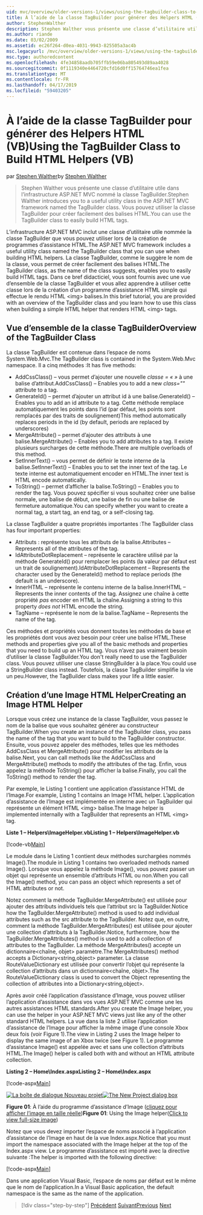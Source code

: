 ```yaml
---
uid: mvc/overview/older-versions-1/views/using-the-tagbuilder-class-to-build-html-helpers-vb
title: À l’aide de la classe TagBuilder pour générer des Helpers HTML (VB) | Microsoft Docs
author: StephenWalther
description: Stephen Walther vous présente une classe d’utilitaire utile dans l’infrastructure ASP.NET MVC nommé la classe TagBuilder. Vous pouvez utiliser la classe TagBuilder pour facilement...
ms.author: riande
ms.date: 03/02/2009
ms.assetid: ec26f264-d0ea-4031-9943-825505a3ac4b
msc.legacyurl: /mvc/overview/older-versions-1/views/using-the-tagbuilder-class-to-build-html-helpers-vb
msc.type: authoredcontent
ms.openlocfilehash: 4fe34858aadb705ffb59e06ba805493d89aa4028
ms.sourcegitcommit: 0f1119340e4464720cfd16d0ff15764746ea1fea
ms.translationtype: MT
ms.contentlocale: fr-FR
ms.lasthandoff: 04/17/2019
ms.locfileid: "59403205"
---
```

# <a name="using-the-tagbuilder-class-to-build-html-helpers-vb"></a><span data-ttu-id="8c2cf-104">À l’aide de la classe TagBuilder pour générer des Helpers HTML (VB)</span><span class="sxs-lookup"><span data-stu-id="8c2cf-104">Using the TagBuilder Class to Build HTML Helpers (VB)</span></span>

<span data-ttu-id="8c2cf-105">par [Stephen Walther](https://github.com/StephenWalther)</span><span class="sxs-lookup"><span data-stu-id="8c2cf-105">by [Stephen Walther](https://github.com/StephenWalther)</span></span>

> <span data-ttu-id="8c2cf-106">Stephen Walther vous présente une classe d’utilitaire utile dans l’infrastructure ASP.NET MVC nommé la classe TagBuilder.</span><span class="sxs-lookup"><span data-stu-id="8c2cf-106">Stephen Walther introduces you to a useful utility class in the ASP.NET MVC framework named the TagBuilder class.</span></span> <span data-ttu-id="8c2cf-107">Vous pouvez utiliser la classe TagBuilder pour créer facilement des balises HTML.</span><span class="sxs-lookup"><span data-stu-id="8c2cf-107">You can use the TagBuilder class to easily build HTML tags.</span></span>


<span data-ttu-id="8c2cf-108">L’infrastructure ASP.NET MVC inclut une classe d’utilitaire utile nommée la classe TagBuilder que vous pouvez utiliser lors de la création de programmes d’assistance HTML.</span><span class="sxs-lookup"><span data-stu-id="8c2cf-108">The ASP.NET MVC framework includes a useful utility class named the TagBuilder class that you can use when building HTML helpers.</span></span> <span data-ttu-id="8c2cf-109">La classe TagBuilder, comme le suggère le nom de la classe, vous permet de créer facilement des balises HTML.</span><span class="sxs-lookup"><span data-stu-id="8c2cf-109">The TagBuilder class, as the name of the class suggests, enables you to easily build HTML tags.</span></span> <span data-ttu-id="8c2cf-110">Dans ce bref didacticiel, vous sont fournis avec une vue d’ensemble de la classe TagBuilder et vous allez apprendre à utiliser cette classe lors de la création d’un programme d’assistance HTML simple qui effectue le rendu HTML &lt;img&gt; balises.</span><span class="sxs-lookup"><span data-stu-id="8c2cf-110">In this brief tutorial, you are provided with an overview of the TagBuilder class and you learn how to use this class when building a simple HTML helper that renders HTML &lt;img&gt; tags.</span></span>

## <a name="overview-of-the-tagbuilder-class"></a><span data-ttu-id="8c2cf-111">Vue d’ensemble de la classe TagBuilder</span><span class="sxs-lookup"><span data-stu-id="8c2cf-111">Overview of the TagBuilder Class</span></span>

<span data-ttu-id="8c2cf-112">La classe TagBuilder est contenue dans l’espace de noms System.Web.Mvc.</span><span class="sxs-lookup"><span data-stu-id="8c2cf-112">The TagBuilder class is contained in the System.Web.Mvc namespace.</span></span> <span data-ttu-id="8c2cf-113">Il a cinq méthodes :</span><span class="sxs-lookup"><span data-stu-id="8c2cf-113">It has five methods:</span></span>

- <span data-ttu-id="8c2cf-114">AddCssClass() – vous permet d’ajouter une nouvelle *classe = « »* à une balise d’attribut.</span><span class="sxs-lookup"><span data-stu-id="8c2cf-114">AddCssClass() – Enables you to add a new *class=""* attribute to a tag.</span></span>
- <span data-ttu-id="8c2cf-115">GenerateId() – permet d’ajouter un attribut id à une balise.</span><span class="sxs-lookup"><span data-stu-id="8c2cf-115">GenerateId() – Enables you to add an id attribute to a tag.</span></span> <span data-ttu-id="8c2cf-116">Cette méthode remplace automatiquement les points dans l’id (par défaut, les points sont remplacés par des traits de soulignement)</span><span class="sxs-lookup"><span data-stu-id="8c2cf-116">This method automatically replaces periods in the id (by default, periods are replaced by underscores)</span></span>
- <span data-ttu-id="8c2cf-117">MergeAttribute() – permet d’ajouter des attributs à une balise.</span><span class="sxs-lookup"><span data-stu-id="8c2cf-117">MergeAttribute() – Enables you to add attributes to a tag.</span></span> <span data-ttu-id="8c2cf-118">Il existe plusieurs surcharges de cette méthode.</span><span class="sxs-lookup"><span data-stu-id="8c2cf-118">There are multiple overloads of this method.</span></span>
- <span data-ttu-id="8c2cf-119">SetInnerText() – vous permet de définir le texte interne de la balise.</span><span class="sxs-lookup"><span data-stu-id="8c2cf-119">SetInnerText() – Enables you to set the inner text of the tag.</span></span> <span data-ttu-id="8c2cf-120">Le texte interne est automatiquement encoder en HTML.</span><span class="sxs-lookup"><span data-stu-id="8c2cf-120">The inner text is HTML encode automatically.</span></span>
- <span data-ttu-id="8c2cf-121">ToString() – permet d’afficher la balise.</span><span class="sxs-lookup"><span data-stu-id="8c2cf-121">ToString() – Enables you to render the tag.</span></span> <span data-ttu-id="8c2cf-122">Vous pouvez spécifier si vous souhaitez créer une balise normale, une balise de début, une balise de fin ou une balise de fermeture automatique.</span><span class="sxs-lookup"><span data-stu-id="8c2cf-122">You can specify whether you want to create a normal tag, a start tag, an end tag, or a self-closing tag.</span></span>
  

<span data-ttu-id="8c2cf-123">La classe TagBuilder a quatre propriétés importantes :</span><span class="sxs-lookup"><span data-stu-id="8c2cf-123">The TagBuilder class has four important properties:</span></span>

- <span data-ttu-id="8c2cf-124">Attributs : représente tous les attributs de la balise.</span><span class="sxs-lookup"><span data-stu-id="8c2cf-124">Attributes – Represents all of the attributes of the tag.</span></span>
- <span data-ttu-id="8c2cf-125">IdAttributeDotReplacement – représente le caractère utilisé par la méthode GenerateId() pour remplacer les points (la valeur par défaut est un trait de soulignement).</span><span class="sxs-lookup"><span data-stu-id="8c2cf-125">IdAttributeDotReplacement – Represents the character used by the GenerateId() method to replace periods (the default is an underscore).</span></span>
- <span data-ttu-id="8c2cf-126">InnerHTML – représente le contenu interne de la balise.</span><span class="sxs-lookup"><span data-stu-id="8c2cf-126">InnerHTML – Represents the inner contents of the tag.</span></span> <span data-ttu-id="8c2cf-127">Assignez une chaîne à cette propriété *pas* encoder en HTML la chaîne.</span><span class="sxs-lookup"><span data-stu-id="8c2cf-127">Assigning a string to this property *does not* HTML encode the string.</span></span>
- <span data-ttu-id="8c2cf-128">TagName – représente le nom de la balise.</span><span class="sxs-lookup"><span data-stu-id="8c2cf-128">TagName – Represents the name of the tag.</span></span>

<span data-ttu-id="8c2cf-129">Ces méthodes et propriétés vous donnent toutes les méthodes de base et les propriétés dont vous avez besoin pour créer une balise HTML.</span><span class="sxs-lookup"><span data-stu-id="8c2cf-129">These methods and properties give you all of the basic methods and properties that you need to build up an HTML tag.</span></span> <span data-ttu-id="8c2cf-130">Vous n’avez pas vraiment besoin d’utiliser la classe TagBuilder.</span><span class="sxs-lookup"><span data-stu-id="8c2cf-130">You don't really need to use the TagBuilder class.</span></span> <span data-ttu-id="8c2cf-131">Vous pouvez utiliser une classe StringBuilder à la place.</span><span class="sxs-lookup"><span data-stu-id="8c2cf-131">You could use a StringBuilder class instead.</span></span> <span data-ttu-id="8c2cf-132">Toutefois, la classe TagBuilder simplifie la vie un peu.</span><span class="sxs-lookup"><span data-stu-id="8c2cf-132">However, the TagBuilder class makes your life a little easier.</span></span>

## <a name="creating-an-image-html-helper"></a><span data-ttu-id="8c2cf-133">Création d’une Image HTML Helper</span><span class="sxs-lookup"><span data-stu-id="8c2cf-133">Creating an Image HTML Helper</span></span>

<span data-ttu-id="8c2cf-134">Lorsque vous créez une instance de la classe TagBuilder, vous passez le nom de la balise que vous souhaitez générer au constructeur TagBuilder.</span><span class="sxs-lookup"><span data-stu-id="8c2cf-134">When you create an instance of the TagBuilder class, you pass the name of the tag that you want to build to the TagBuilder constructor.</span></span> <span data-ttu-id="8c2cf-135">Ensuite, vous pouvez appeler des méthodes, telles que les méthodes AddCssClass et MergeAttribute() pour modifier les attributs de la balise.</span><span class="sxs-lookup"><span data-stu-id="8c2cf-135">Next, you can call methods like the AddCssClass and MergeAttribute() methods to modify the attributes of the tag.</span></span> <span data-ttu-id="8c2cf-136">Enfin, vous appelez la méthode ToString() pour afficher la balise.</span><span class="sxs-lookup"><span data-stu-id="8c2cf-136">Finally, you call the ToString() method to render the tag.</span></span>

<span data-ttu-id="8c2cf-137">Par exemple, le Listing 1 contient une application d’assistance HTML de l’Image.</span><span class="sxs-lookup"><span data-stu-id="8c2cf-137">For example, Listing 1 contains an Image HTML helper.</span></span> <span data-ttu-id="8c2cf-138">L’application d’assistance de l’Image est implémentée en interne avec un TagBuilder qui représente un élément HTML &lt;img&gt; balise.</span><span class="sxs-lookup"><span data-stu-id="8c2cf-138">The Image helper is implemented internally with a TagBuilder that represents an HTML &lt;img&gt; tag.</span></span>

<span data-ttu-id="8c2cf-139">**Liste 1 – Helpers\ImageHelper.vb**</span><span class="sxs-lookup"><span data-stu-id="8c2cf-139">**Listing 1 – Helpers\ImageHelper.vb**</span></span>

[!code-vb[Main](using-the-tagbuilder-class-to-build-html-helpers-vb/samples/sample1.vb)]

<span data-ttu-id="8c2cf-140">Le module dans le Listing 1 contient deux méthodes surchargées nommés Image().</span><span class="sxs-lookup"><span data-stu-id="8c2cf-140">The module in Listing 1 contains two overloaded methods named Image().</span></span> <span data-ttu-id="8c2cf-141">Lorsque vous appelez la méthode Image(), vous pouvez passer un objet qui représente un ensemble d’attributs HTML ou non.</span><span class="sxs-lookup"><span data-stu-id="8c2cf-141">When you call the Image() method, you can pass an object which represents a set of HTML attributes or not.</span></span>

<span data-ttu-id="8c2cf-142">Notez comment la méthode TagBuilder.MergeAttribute() est utilisée pour ajouter des attributs individuels tels que l’attribut src la TagBuilder.</span><span class="sxs-lookup"><span data-stu-id="8c2cf-142">Notice how the TagBuilder.MergeAttribute() method is used to add individual attributes such as the src attribute to the TagBuilder.</span></span> <span data-ttu-id="8c2cf-143">Notez que, en outre, comment la méthode TagBuilder.MergeAttributes() est utilisée pour ajouter une collection d’attributs à la TagBuilder.</span><span class="sxs-lookup"><span data-stu-id="8c2cf-143">Notice, furthermore, how the TagBuilder.MergeAttributes() method is used to add a collection of attributes to the TagBuilder.</span></span> <span data-ttu-id="8c2cf-144">La méthode MergeAttributes() accepte un dictionnaire&lt;chaîne, objet&gt; paramètre.</span><span class="sxs-lookup"><span data-stu-id="8c2cf-144">The MergeAttributes() method accepts a Dictionary&lt;string,object&gt; parameter.</span></span> <span data-ttu-id="8c2cf-145">La classe RouteValueDictionary est utilisée pour convertir l’objet qui représente la collection d’attributs dans un dictionnaire&lt;chaîne, objet&gt;.</span><span class="sxs-lookup"><span data-stu-id="8c2cf-145">The RouteValueDictionary class is used to convert the Object representing the collection of attributes into a Dictionary&lt;string,object&gt;.</span></span>

<span data-ttu-id="8c2cf-146">Après avoir créé l’application d’assistance d’Image, vous pouvez utiliser l’application d’assistance dans vos vues ASP.NET MVC comme une les autres assistances HTML standards.</span><span class="sxs-lookup"><span data-stu-id="8c2cf-146">After you create the Image helper, you can use the helper in your ASP.NET MVC views just like any of the other standard HTML helpers.</span></span> <span data-ttu-id="8c2cf-147">La vue dans la liste 2 utilise l’application d’assistance de l’Image pour afficher la même image d’une console Xbox deux fois (voir Figure 1).</span><span class="sxs-lookup"><span data-stu-id="8c2cf-147">The view in Listing 2 uses the Image helper to display the same image of an Xbox twice (see Figure 1).</span></span> <span data-ttu-id="8c2cf-148">Le programme d’assistance Image() est appelée avec et sans une collection d’attributs HTML.</span><span class="sxs-lookup"><span data-stu-id="8c2cf-148">The Image() helper is called both with and without an HTML attribute collection.</span></span>

<span data-ttu-id="8c2cf-149">**Listing 2 – Home\Index.aspx**</span><span class="sxs-lookup"><span data-stu-id="8c2cf-149">**Listing 2 – Home\Index.aspx**</span></span>

[!code-aspx[Main](using-the-tagbuilder-class-to-build-html-helpers-vb/samples/sample2.aspx)]


<span data-ttu-id="8c2cf-150">[![La boîte de dialogue Nouveau projet](using-the-tagbuilder-class-to-build-html-helpers-vb/_static/image1.jpg)](using-the-tagbuilder-class-to-build-html-helpers-vb/_static/image1.png)</span><span class="sxs-lookup"><span data-stu-id="8c2cf-150">[![The New Project dialog box](using-the-tagbuilder-class-to-build-html-helpers-vb/_static/image1.jpg)](using-the-tagbuilder-class-to-build-html-helpers-vb/_static/image1.png)</span></span>

<span data-ttu-id="8c2cf-151">**Figure 01**: À l’aide du programme d’assistance d’Image ([cliquez pour afficher l’image en taille réelle](using-the-tagbuilder-class-to-build-html-helpers-vb/_static/image2.png))</span><span class="sxs-lookup"><span data-stu-id="8c2cf-151">**Figure 01**: Using the Image helper([Click to view full-size image](using-the-tagbuilder-class-to-build-html-helpers-vb/_static/image2.png))</span></span>


<span data-ttu-id="8c2cf-152">Notez que vous devez importer l’espace de noms associé à l’application d’assistance de l’Image en haut de la vue Index.aspx.</span><span class="sxs-lookup"><span data-stu-id="8c2cf-152">Notice that you must import the namespace associated with the Image helper at the top of the Index.aspx view.</span></span> <span data-ttu-id="8c2cf-153">Le programme d’assistance est importé avec la directive suivante :</span><span class="sxs-lookup"><span data-stu-id="8c2cf-153">The helper is imported with the following directive:</span></span>

[!code-aspx[Main](using-the-tagbuilder-class-to-build-html-helpers-vb/samples/sample3.aspx)]

<span data-ttu-id="8c2cf-154">Dans une application Visual Basic, l’espace de noms par défaut est le même que le nom de l’application.</span><span class="sxs-lookup"><span data-stu-id="8c2cf-154">In a Visual Basic application, the default namespace is the same as the name of the application.</span></span>

> [!div class="step-by-step"]
> <span data-ttu-id="8c2cf-155">[Précédent](creating-custom-html-helpers-vb.md)
> [Suivant](creating-page-layouts-with-view-master-pages-vb.md)</span><span class="sxs-lookup"><span data-stu-id="8c2cf-155">[Previous](creating-custom-html-helpers-vb.md)
[Next](creating-page-layouts-with-view-master-pages-vb.md)</span></span>
